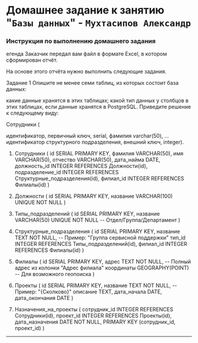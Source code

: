 # Домашнее задание к занятию "`Базы данных`" - `Мухтасипов Александр`


### Инструкция по выполнению домашнего задания

егенда
Заказчик передал вам файл в формате Excel, в котором сформирован отчёт.

На основе этого отчёта нужно выполнить следующие задания.

Задание 1
Опишите не менее семи таблиц, из которых состоит база данных:

какие данные хранятся в этих таблицах;
какой тип данных у столбцов в этих таблицах, если данные хранятся в PostgreSQL.
Приведите решение к следующему виду:

Сотрудники (

идентификатор, первичный ключ, serial,
фамилия varchar(50),
...
идентификатор структурного подразделения, внешний ключ, integer).


1. Сотрудники (
   id SERIAL PRIMARY KEY,
   фамилия VARCHAR(50),
   имя VARCHAR(50),
   отчество VARCHAR(50),
   дата_найма DATE,
   должность_id INTEGER REFERENCES Должности(id),
   подразделение_id INTEGER REFERENCES Структурные_подразделения(id),
   филиал_id INTEGER REFERENCES Филиалы(id)
)

2. Должности (
   id SERIAL PRIMARY KEY,
   название VARCHAR(100) UNIQUE NOT NULL
)

3. Типы_подразделений (
   id SERIAL PRIMARY KEY,
   название VARCHAR(50) UNIQUE NOT NULL  -- Отдел/Группа/Департамент
)

4. Структурные_подразделения (
   id SERIAL PRIMARY KEY,
   название TEXT NOT NULL,               -- Пример: "Группа сервисной поддержки"
   тип_id INTEGER REFERENCES Типы_подразделений(id),
   филиал_id INTEGER REFERENCES Филиалы(id)
)

5. Филиалы (
   id SERIAL PRIMARY KEY,
   адрес TEXT NOT NULL,                  -- Полный адрес из колонки "Адрес филиала"
   координаты GEOGRAPHY(POINT)           -- Для возможного геопоиска
)

6. Проекты (
   id SERIAL PRIMARY KEY,
   название TEXT NOT NULL,               -- Пример: "{Сколково}"
   описание TEXT,
   дата_начала DATE,
   дата_окончания DATE
)

7. Назначения_на_проекты (
   сотрудник_id INTEGER REFERENCES Сотрудники(id),
   проект_id INTEGER REFERENCES Проекты(id),
   дата_назначения DATE NOT NULL,
   PRIMARY KEY (сотрудник_id, проект_id)
)

---
